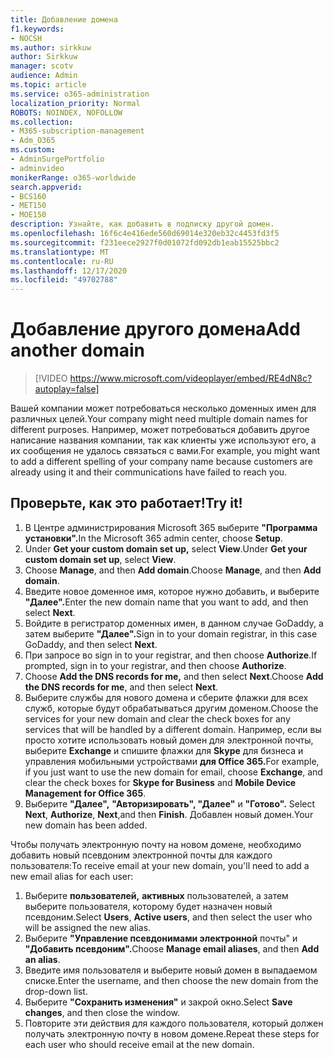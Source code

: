 ```yaml
---
title: Добавление домена
f1.keywords:
- NOCSH
ms.author: sirkkuw
author: Sirkkuw
manager: scotv
audience: Admin
ms.topic: article
ms.service: o365-administration
localization_priority: Normal
ROBOTS: NOINDEX, NOFOLLOW
ms.collection:
- M365-subscription-management
- Adm_O365
ms.custom:
- AdminSurgePortfolio
- adminvideo
monikerRange: o365-worldwide
search.appverid:
- BCS160
- MET150
- MOE150
description: Узнайте, как добавить в подписку другой домен.
ms.openlocfilehash: 16f6c4e416ede560d69014e320eb32c4453fd3f5
ms.sourcegitcommit: f231eece2927f0d01072fd092db1eab15525bbc2
ms.translationtype: MT
ms.contentlocale: ru-RU
ms.lasthandoff: 12/17/2020
ms.locfileid: "49702788"
---
```

# <a name="add-another-domain"></a><span data-ttu-id="3fe51-103">Добавление другого домена</span><span class="sxs-lookup"><span data-stu-id="3fe51-103">Add another domain</span></span>

> [!VIDEO https://www.microsoft.com/videoplayer/embed/RE4dN8c?autoplay=false]

<span data-ttu-id="3fe51-104">Вашей компании может потребоваться несколько доменных имен для различных целей.</span><span class="sxs-lookup"><span data-stu-id="3fe51-104">Your company might need multiple domain names for different purposes.</span></span> <span data-ttu-id="3fe51-105">Например, может потребоваться добавить другое написание названия компании, так как клиенты уже используют его, а их сообщения не удалось связаться с вами.</span><span class="sxs-lookup"><span data-stu-id="3fe51-105">For example, you might want to add a different spelling of your company name because customers are already using it and their communications have failed to reach you.</span></span>

## <a name="try-it"></a><span data-ttu-id="3fe51-106">Проверьте, как это работает!</span><span class="sxs-lookup"><span data-stu-id="3fe51-106">Try it!</span></span>

1. <span data-ttu-id="3fe51-107">В Центре администрирования Microsoft 365 выберите **"Программа установки".**</span><span class="sxs-lookup"><span data-stu-id="3fe51-107">In the Microsoft 365 admin center, choose **Setup**.</span></span>
1. <span data-ttu-id="3fe51-108">Under **Get your custom domain set up,** select **View**.</span><span class="sxs-lookup"><span data-stu-id="3fe51-108">Under **Get your custom domain set up**, select **View**.</span></span>
1. <span data-ttu-id="3fe51-109">Choose **Manage**, and then **Add domain**.</span><span class="sxs-lookup"><span data-stu-id="3fe51-109">Choose **Manage**, and then **Add domain**.</span></span>
1. <span data-ttu-id="3fe51-110">Введите новое доменное имя, которое нужно добавить, и выберите **"Далее".**</span><span class="sxs-lookup"><span data-stu-id="3fe51-110">Enter the new domain name that you want to add, and then select **Next**.</span></span>
1. <span data-ttu-id="3fe51-111">Войдите в регистратор доменных имен, в данном случае GoDaddy, а затем выберите **"Далее".**</span><span class="sxs-lookup"><span data-stu-id="3fe51-111">Sign in to your domain registrar, in this case GoDaddy, and then select **Next**.</span></span>
1. <span data-ttu-id="3fe51-112">При запросе во sign in to your registrar, and then choose **Authorize**.</span><span class="sxs-lookup"><span data-stu-id="3fe51-112">If prompted, sign in to your registrar, and then choose **Authorize**.</span></span>
1. <span data-ttu-id="3fe51-113">Choose **Add the DNS records for me,** and then select **Next**.</span><span class="sxs-lookup"><span data-stu-id="3fe51-113">Choose **Add the DNS records for me**, and then select **Next**.</span></span>
1. <span data-ttu-id="3fe51-114">Выберите службы для нового домена и сберите флажки для всех служб, которые будут обрабатываться другим доменом.</span><span class="sxs-lookup"><span data-stu-id="3fe51-114">Choose the services for your new domain and clear the check boxes for any services that will be handled by a different domain.</span></span> <span data-ttu-id="3fe51-115">Например, если вы просто хотите использовать новый домен для электронной почты, выберите **Exchange** и спишите флажки для **Skype** для бизнеса и управления мобильными устройствами **для Office 365.**</span><span class="sxs-lookup"><span data-stu-id="3fe51-115">For example, if you just want to use the new domain for email, choose **Exchange**, and clear the check boxes for **Skype for Business** and **Mobile Device Management for Office 365**.</span></span>
1. <span data-ttu-id="3fe51-116">Выберите **"Далее",** **"Авторизировать", "Далее"** и **"Готово".** </span><span class="sxs-lookup"><span data-stu-id="3fe51-116">Select **Next**, **Authorize**, **Next**,and then **Finish**.</span></span> <span data-ttu-id="3fe51-117">Добавлен новый домен.</span><span class="sxs-lookup"><span data-stu-id="3fe51-117">Your new domain has been added.</span></span>

<span data-ttu-id="3fe51-118">Чтобы получать электронную почту на новом домене, необходимо добавить новый псевдоним электронной почты для каждого пользователя:</span><span class="sxs-lookup"><span data-stu-id="3fe51-118">To receive email at your new domain, you'll need to add a new email alias for each user:</span></span>

1. <span data-ttu-id="3fe51-119">Выберите **пользователей,** **активных** пользователей, а затем выберите пользователя, которому будет назначен новый псевдоним.</span><span class="sxs-lookup"><span data-stu-id="3fe51-119">Select **Users**, **Active users**, and then select the user who will be assigned the new alias.</span></span>
1. <span data-ttu-id="3fe51-120">Выберите **"Управление псевдонимами электронной** почты" и **"Добавить псевдоним".**</span><span class="sxs-lookup"><span data-stu-id="3fe51-120">Choose **Manage email aliases**, and then **Add an alias**.</span></span>
1. <span data-ttu-id="3fe51-121">Введите имя пользователя и выберите новый домен в выпадаемом списке.</span><span class="sxs-lookup"><span data-stu-id="3fe51-121">Enter the username, and then choose the new domain from the drop-down list.</span></span>
1. <span data-ttu-id="3fe51-122">Выберите **"Сохранить изменения"** и закрой окно.</span><span class="sxs-lookup"><span data-stu-id="3fe51-122">Select **Save changes**, and then close the window.</span></span>
1. <span data-ttu-id="3fe51-123">Повторите эти действия для каждого пользователя, который должен получать электронную почту в новом домене.</span><span class="sxs-lookup"><span data-stu-id="3fe51-123">Repeat these steps for each user who should receive email at the new domain.</span></span>